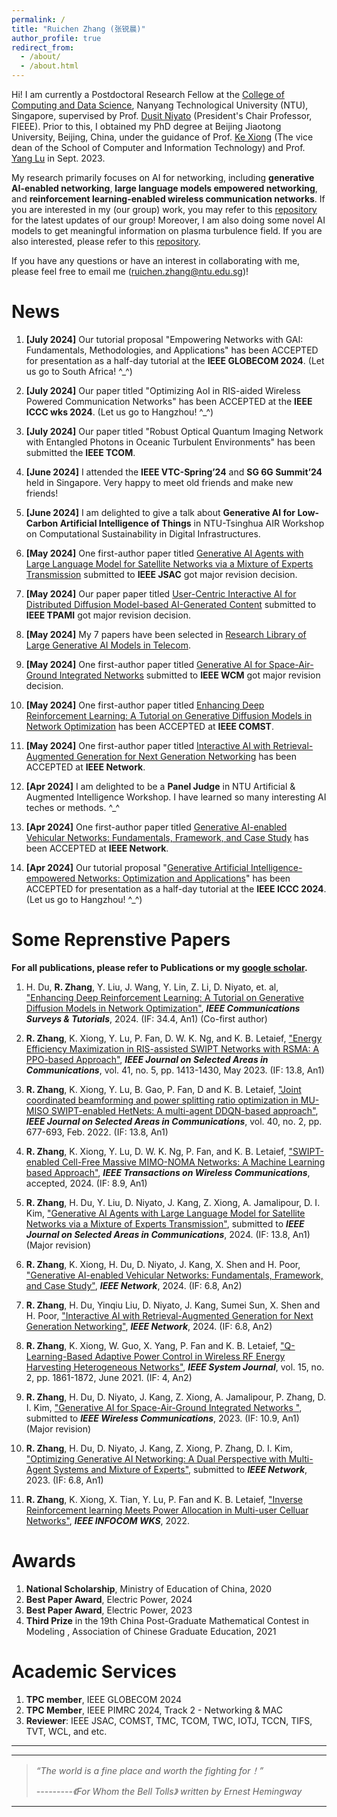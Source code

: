 ```yaml
---
permalink: /
title: "Ruichen Zhang (张锐晨)"
author_profile: true
redirect_from: 
  - /about/
  - /about.html
---
```


Hi! I am currently a Postdoctoral Research Fellow at the [College of Computing and Data Science](https://www.ntu.edu.sg/computing), Nanyang Technological University (NTU), Singapore, supervised by Prof. [Dusit Niyato](https://personal.ntu.edu.sg/dniyato/) (President's Chair Professor, FIEEE). Prior to this, I obtained my PhD degree at Beijing Jiaotong University, Beijing, China, under the guidance of Prof. [Ke Xiong](https://scholar.google.nl/citations?user=Bt_z_14AAAAJ&hl=en) (The vice dean of the School of Computer and Information Technology) and Prof. [Yang Lu](https://scholar.google.com/citations?user=EJj7uN0AAAAJ&hl=zh-en) in Sept. 2023.



My research primarily focuses on AI for networking, including **generative AI-enabled networking**, **large language models empowered networking**, and **reinforcement learning-enabled wireless communication networks**. If you are interested in my (our group) work, you may refer to this [repository](https://hongyangdu.github.io/GAINET/) for the latest updates of our group! Moreover, I am also doing some novel AI models to get meaningful information on plasma turbulence field. If you are also interested, please refer to this [repository](https://ntufusion.github.io/).


If you have any questions or have an interest in collaborating with me, please feel free to email me (ruichen.zhang@ntu.edu.sg)!


News
======
1. **[July 2024]** Our tutorial proposal "Empowering Networks with GAI: Fundamentals, Methodologies, and Applications" has been ACCEPTED for presentation as a half-day tutorial at the **IEEE GLOBECOM 2024**. (Let us go to South Africa! ^_^)
1. **[July 2024]** Our paper titled "Optimizing AoI in RIS-aided Wireless Powered Communication Networks" has been ACCEPTED  at the **IEEE ICCC wks 2024**. (Let us go to Hangzhou! ^_^)

1. **[July 2024]** Our paper titled "Robust Optical Quantum Imaging Network with Entangled Photons in Oceanic Turbulent Environments" has been submitted the **IEEE TCOM**.

1. **[June 2024]** I attended the **IEEE VTC-Spring’24** and **SG 6G Summit’24** held in Singapore. Very happy to meet old friends and make new friends!

1. **[June 2024]**  I am delighted to give a talk about **Generative AI for Low-Carbon Artificial Intelligence of Things** in  NTU-Tsinghua AIR Workshop on Computational Sustainability in Digital Infrastructures.

1. **[May 2024]**  One first-author paper titled [Generative AI Agents with Large Language Model for Satellite Networks via a Mixture of Experts Transmission](https://arxiv.org/abs/2404.09134) submitted to **IEEE JSAC** got major revision decision.
1. **[May 2024]**  Our paper paper titled [User-Centric Interactive AI for Distributed Diffusion Model-based AI-Generated Content](https://arxiv.org/abs/2311.11094) submitted to **IEEE TPAMI** got major revision decision.

1. **[May 2024]**  My 7 papers have been selected in [Research Library of Large Generative AI Models in Telecom](https://genainet.committees.comsoc.org/research-library/).

1. **[May 2024]**  One first-author paper titled [Generative AI for Space-Air-Ground Integrated Networks](https://arxiv.org/abs/2311.06523) submitted to **IEEE WCM** got major revision decision.

1. **[May 2024]**  One first-author paper titled [Enhancing Deep Reinforcement Learning: A Tutorial on Generative Diffusion Models in Network Optimization](https://ieeexplore.ieee.org/abstract/document/10529221) has been ACCEPTED at **IEEE COMST**.

1. **[May 2024]**  One first-author paper titled [Interactive AI with Retrieval-Augmented Generation for Next Generation Networking](https://ieeexplore.ieee.org/abstract/document/10531073) has been ACCEPTED at **IEEE Network**.

1. **[Apr 2024]**  I am delighted to be a **Panel Judge** in NTU Artificial & Augmented Intelligence Workshop. I have learned so many interesting AI teches or methods. ^_^

1. **[Apr 2024]**  One first-author paper titled [Generative AI-enabled Vehicular Networks: Fundamentals, Framework, and Case Study](https://ieeexplore.ieee.org/abstract/document/10506539) has been ACCEPTED at **IEEE Network**.

1. **[Apr 2024]**  Our tutorial proposal "[Generative Artificial Intelligence-empowered Networks: Optimization and Applications](https://iccc2024.ieee-iccc.org/program/tutorials-0)" has been ACCEPTED for presentation as a half-day tutorial at the **IEEE ICCC 2024**. (Let us go to Hangzhou! ^_^)






Some Reprenstive Papers
======
**For all publications, please refer to Publications or my [google scholar](https://scholar.google.nl/citations?user=Uf2_bcIAAAAJ&hl=en).**


1. H. Du, **R. Zhang**, Y. Liu, J. Wang, Y. Lin, Z. Li, D. Niyato, et. al, ["Enhancing Deep Reinforcement Learning: A Tutorial on Generative Diffusion Models in Network Optimization"](https://ieeexplore.ieee.org/abstract/document/10529221), ***IEEE Communications Surveys & Tutorials***, 2024. (IF: 34.4, An1)  (Co-first author)

2. **R. Zhang**, K. Xiong, Y. Lu, P.  Fan, D. W. K. Ng, and K. B. Letaief, ["Energy Efficiency Maximization in RIS-assisted SWIPT Networks with RSMA: A PPO-based Approach"](https://ieeexplore.ieee.org/document/10032267), ***IEEE Journal on Selected Areas in Communications***, vol. 41, no. 5, pp. 1413-1430, May 2023. (IF: 13.8, An1) 

3. **R. Zhang**, K. Xiong, Y. Lu, B. Gao, P.  Fan, D and K. B. Letaief, ["Joint coordinated beamforming and power splitting ratio optimization in MU-MISO SWIPT-enabled HetNets: A multi-agent DDQN-based approach"](https://ieeexplore.ieee.org/document/9575181), ***IEEE Journal on Selected Areas in Communications***, vol. 40, no. 2, pp. 677-693, Feb. 2022.  (IF: 13.8, An1)

4. **R. Zhang**, K. Xiong, Y. Lu, D. W. K. Ng, P.  Fan, and K. B. Letaief, ["SWIPT-enabled Cell-Free Massive MIMO-NOMA Networks: A Machine Learning based Approach"](https://ieeexplore.ieee.org/document/9575181), ***IEEE Transactions on Wireless Communications***, accepted, 2024.  (IF: 8.9, An1)

5. **R. Zhang**, H. Du, Y. Liu, D. Niyato, J. Kang, Z. Xiong, A. Jamalipour, D. I. Kim, ["Generative AI Agents with Large Language Model for Satellite Networks via a Mixture of Experts Transmission"](https://arxiv.org/abs/2404.09134), submitted to ***IEEE Journal on Selected Areas in Communications***, 2024.  (IF: 13.8, An1) (Major revision) 

6. **R. Zhang**, K. Xiong, H. Du, D. Niyato, J. Kang, X. Shen and H. Poor, ["Generative AI-enabled Vehicular Networks: Fundamentals, Framework, and Case Study"](https://arxiv.org/abs/2404.09134),  ***IEEE Network***, 2024.  (IF: 6.8, An2)  

7. **R. Zhang**, H. Du, Yinqiu Liu, D. Niyato, J. Kang, Sumei Sun, X. Shen and H. Poor, ["Interactive AI with Retrieval-Augmented Generation for Next Generation Networking"](https://arxiv.org/pdf/2401.11391),  ***IEEE Network***, 2024.  (IF: 6.8, An2)  

8. **R. Zhang**, K. Xiong, W. Guo, X. Yang, P. Fan and K. B. Letaief, ["Q-Learning-Based Adaptive Power Control in Wireless RF Energy Harvesting Heterogeneous Networks"](https://ieeexplore.ieee.org/abstract/document/9195488),  ***IEEE System Journal***, vol. 15, no. 2, pp. 1861-1872, June 2021.  (IF: 4, An2)  

9. **R. Zhang**, H. Du, D. Niyato, J. Kang, Z. Xiong, A. Jamalipour, P. Zhang, D. I. Kim, ["Generative AI for Space-Air-Ground Integrated Networks "](https://arxiv.org/abs/2311.06523),  submitted to ***IEEE Wireless Communications***, 2023.  (IF: 10.9, An1) (Major revision) 


10. **R. Zhang**, H. Du, D. Niyato, J. Kang, Z. Xiong, P. Zhang, D. I. Kim, ["Optimizing Generative AI Networking: A Dual Perspective with Multi-Agent Systems and Mixture of Experts"](https://arxiv.org/abs/2405.12472),  submitted to ***IEEE Network***, 2023.  (IF: 6.8, An1)   

11. **R. Zhang**, K. Xiong, X. Tian, Y. Lu, P. Fan and K. B. Letaief, ["Inverse Reinforcement learning Meets Power Allocation in Multi-user Celluar Networks"](https://ieeexplore.ieee.org/document/9798257),  ***IEEE INFOCOM WKS***, 2022.  







Awards
======
1. **National Scholarship**, Ministry of Education of China, 2020 
2. **Best Paper Award**, Electric Power, 2024
3. **Best Paper Award**, Electric Power, 2023
4. **Third Prize** in the 19th China Post-Graduate Mathematical Contest in Modeling , Association of Chinese Graduate Education, 2021


Academic Services
======
1. **TPC member**, IEEE GLOBECOM 2024
2. **TPC Member**, IEEE PIMRC 2024, Track 2 - Networking & MAC
3. **Reviewer**: IEEE JSAC, COMST, TMC, TCOM, TWC, IOTJ, TCCN, TIFS, TVT, WCL, and etc.

---

***

>*“The world is a fine place and worth the fighting for！”*
>
>*---------《For Whom the Bell Tolls》 written by Ernest Hemingway*

***



<script type="text/javascript" id="clustrmaps" src="//clustrmaps.com/map_v2.js?d=4sb0Y8DDfKWs4zS2F4Ive3cPdnozRg9xyVmJ4LNUXI0"></script>

